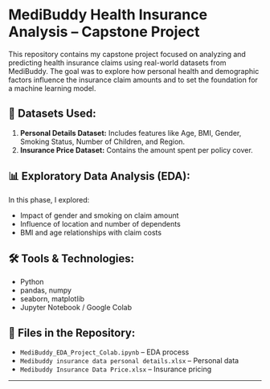 # MediBuddy Health Insurance Analysis – Capstone Project

This repository contains my capstone project focused on analyzing and predicting health insurance claims using real-world datasets from MediBuddy. The goal was to explore how personal health and demographic factors influence the insurance claim amounts and to set the foundation for a machine learning model.

## 📁 Datasets Used:
1. **Personal Details Dataset:** Includes features like Age, BMI, Gender, Smoking Status, Number of Children, and Region.
2. **Insurance Price Dataset:** Contains the amount spent per policy cover.

## 📊 Exploratory Data Analysis (EDA):
In this phase, I explored:
- Impact of gender and smoking on claim amount
- Influence of location and number of dependents
- BMI and age relationships with claim costs

## 🛠️ Tools & Technologies:
- Python
- pandas, numpy
- seaborn, matplotlib
- Jupyter Notebook / Google Colab


## 📎 Files in the Repository:
- `MediBuddy_EDA_Project_Colab.ipynb` – EDA process
- `Medibuddy insurance data personal details.xlsx` – Personal data
- `Medibuddy Insurance Data Price.xlsx` – Insurance pricing

---

